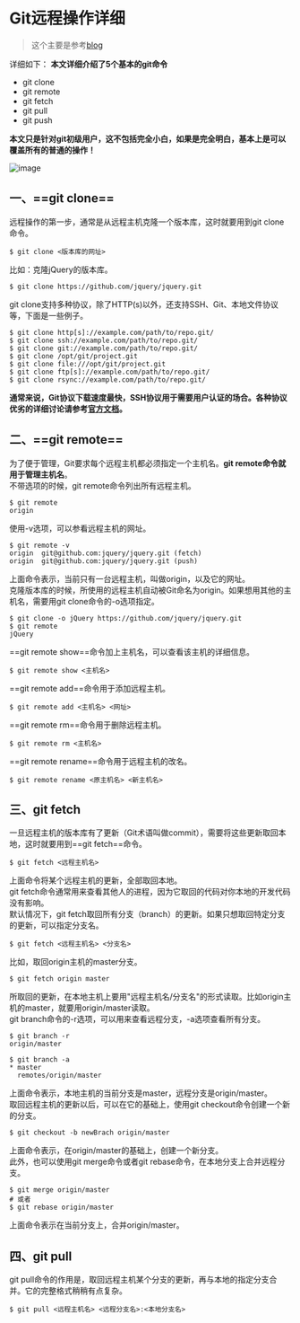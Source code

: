 # Git远程操作详细
> 这个主要是参考[blog](http://www.ruanyifeng.com/blog/2014/06/git_remote.html)

详细如下：
**本文详细介绍了5个基本的git命令**  
- git clone  
- git remote  
- git fetch  
- git pull  
- git push  

**本文只是针对git初级用户，这不包括完全小白，如果是完全明白，基本上是可以覆盖所有的普通的操作！**

![image](https://github.com/guimeisang/git/blob/master/img/git%E5%85%A5%E9%97%A8%E5%9F%BA%E6%9C%AC%E5%9B%BE.jpg)

## 一、==git clone==
远程操作的第一步，通常是从远程主机克隆一个版本库，这时就要用到git clone命令。

```
$ git clone <版本库的网址>
```
比如：克隆jQuery的版本库。

```
$ git clone https://github.com/jquery/jquery.git
```
git clone支持多种协议，除了HTTP(s)以外，还支持SSH、Git、本地文件协议等，下面是一些例子。

```
$ git clone http[s]://example.com/path/to/repo.git/
$ git clone ssh://example.com/path/to/repo.git/
$ git clone git://example.com/path/to/repo.git/
$ git clone /opt/git/project.git 
$ git clone file:///opt/git/project.git
$ git clone ftp[s]://example.com/path/to/repo.git/
$ git clone rsync://example.com/path/to/repo.git/
```
**通常来说，Git协议下载速度最快，SSH协议用于需要用户认证的场合。各种协议优劣的详细讨论请参考[官方文档](http://git-scm.com/book/en/Git-on-the-Server-The-Protocols)。**  

## 二、==git remote== 
为了便于管理，Git要求每个远程主机都必须指定一个主机名。**git remote命令就用于管理主机名**。  
不带选项的时候，git remote命令列出所有远程主机。

```
$ git remote
origin
```
使用-v选项，可以参看远程主机的网址。

```
$ git remote -v
origin  git@github.com:jquery/jquery.git (fetch)
origin  git@github.com:jquery/jquery.git (push)
```
上面命令表示，当前只有一台远程主机，叫做origin，以及它的网址。  
克隆版本库的时候，所使用的远程主机自动被Git命名为origin。如果想用其他的主机名，需要用git clone命令的-o选项指定。

```
$ git clone -o jQuery https://github.com/jquery/jquery.git
$ git remote
jQuery
```
==git remote show==命令加上主机名，可以查看该主机的详细信息。  

```
$ git remote show <主机名>
```
==git remote add==命令用于添加远程主机。

```
$ git remote add <主机名> <网址>
```
==git remote rm==命令用于删除远程主机。

```
$ git remote rm <主机名>
```
==git remote rename==命令用于远程主机的改名。

```
$ git remote rename <原主机名> <新主机名>
```
## 三、git fetch
一旦远程主机的版本库有了更新（Git术语叫做commit），需要将这些更新取回本地，这时就要用到==git fetch==命令。

```
$ git fetch <远程主机名>
```
上面命令将某个远程主机的更新，全部取回本地。  
git fetch命令通常用来查看其他人的进程，因为它取回的代码对你本地的开发代码没有影响。  
默认情况下，git fetch取回所有分支（branch）的更新。如果只想取回特定分支的更新，可以指定分支名。  

```
$ git fetch <远程主机名> <分支名>
```
比如，取回origin主机的master分支。  

```
$ git fetch origin master
```
所取回的更新，在本地主机上要用"远程主机名/分支名"的形式读取。比如origin主机的master，就要用origin/master读取。  
git branch命令的-r选项，可以用来查看远程分支，-a选项查看所有分支。  

```
$ git branch -r
origin/master

$ git branch -a
* master
  remotes/origin/master
```
上面命令表示，本地主机的当前分支是master，远程分支是origin/master。  
取回远程主机的更新以后，可以在它的基础上，使用git checkout命令创建一个新的分支。  

```
$ git checkout -b newBrach origin/master
```
上面命令表示，在origin/master的基础上，创建一个新分支。  
此外，也可以使用git merge命令或者git rebase命令，在本地分支上合并远程分支。  

```
$ git merge origin/master
# 或者
$ git rebase origin/master
```
上面命令表示在当前分支上，合并origin/master。
## 四、git pull  
git pull命令的作用是，取回远程主机某个分支的更新，再与本地的指定分支合并。它的完整格式稍稍有点复杂。  

```
$ git pull <远程主机名> <远程分支名>:<本地分支名>
```
